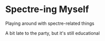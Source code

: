 # Spectre-ing Myself

Playing around with spectre-related things

A bit late to the party, but it's still educational

